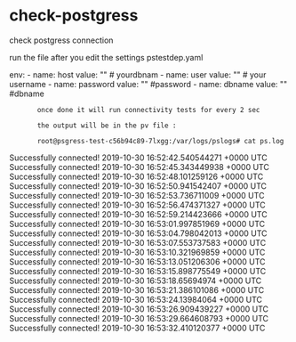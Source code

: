 # check-postgress
check postgress connection

run the file after you edit the settings pstestdep.yaml

 env:
         - name: host
           value: ""  # yourdbnam
         - name: user
           value: "" # your username
         - name: password
           value: "" #password 
         - name: dbname
           value: "" #dbname  
           
           once done it will run connectivity tests for every 2 sec 
           
           the output will be in the pv file :
           
           root@psgress-test-c56b94c89-7lxgg:/var/logs/pslogs# cat ps.log 
Successfully connected!   2019-10-30 16:52:42.540544271 +0000 UTC
Successfully connected!   2019-10-30 16:52:45.343449938 +0000 UTC
Successfully connected!   2019-10-30 16:52:48.101259126 +0000 UTC
Successfully connected!   2019-10-30 16:52:50.941542407 +0000 UTC
Successfully connected!   2019-10-30 16:52:53.736711009 +0000 UTC
Successfully connected!   2019-10-30 16:52:56.474371327 +0000 UTC
Successfully connected!   2019-10-30 16:52:59.214423666 +0000 UTC
Successfully connected!   2019-10-30 16:53:01.997851969 +0000 UTC
Successfully connected!   2019-10-30 16:53:04.798042013 +0000 UTC
Successfully connected!   2019-10-30 16:53:07.553737583 +0000 UTC
Successfully connected!   2019-10-30 16:53:10.321969859 +0000 UTC
Successfully connected!   2019-10-30 16:53:13.051206306 +0000 UTC
Successfully connected!   2019-10-30 16:53:15.898775549 +0000 UTC
Successfully connected!   2019-10-30 16:53:18.65694974 +0000 UTC
Successfully connected!   2019-10-30 16:53:21.386101086 +0000 UTC
Successfully connected!   2019-10-30 16:53:24.13984064 +0000 UTC
Successfully connected!   2019-10-30 16:53:26.909439227 +0000 UTC
Successfully connected!   2019-10-30 16:53:29.664608793 +0000 UTC
Successfully connected!   2019-10-30 16:53:32.410120377 +0000 UTC


